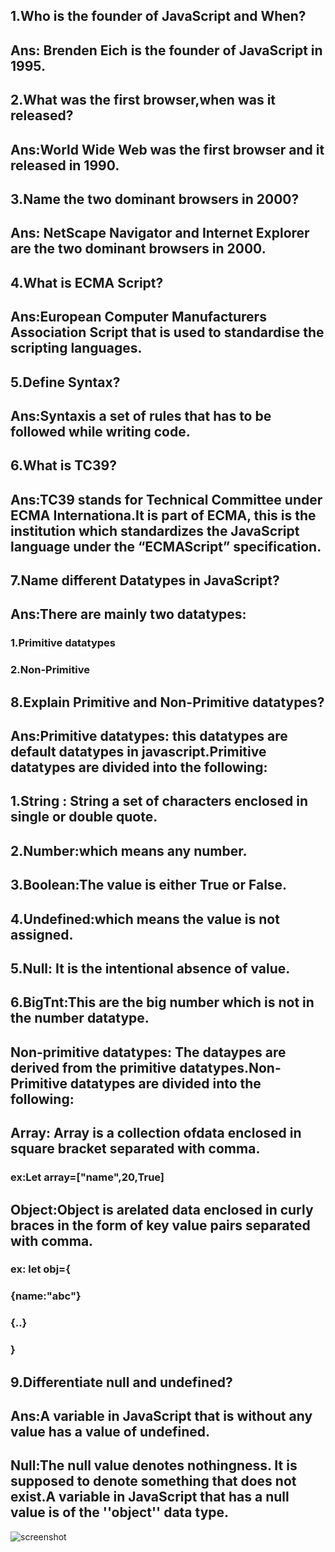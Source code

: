 ##  1.Who is the founder of JavaScript and When?
## Ans: Brenden Eich is the founder of JavaScript in 1995.

## 2.What was the first browser,when was it released?
## Ans:World Wide Web was the first browser and it released in 1990.

## 3.Name the two dominant browsers in 2000?
## Ans: NetScape Navigator and Internet Explorer are the two dominant browsers in 2000.

## 4.What is ECMA Script?
## Ans:European Computer Manufacturers Association Script that is used to standardise the scripting languages.

## 5.Define Syntax?
## Ans:Syntaxis a set of rules that has to be followed while writing code.

##  6.What is TC39?
## Ans:TC39 stands for Technical Committee under ECMA Internationa.It is part of ECMA, this is the institution which standardizes the JavaScript language under the “ECMAScript” specification. 

##  7.Name different Datatypes in JavaScript?
## Ans:There are mainly two datatypes:
### 1.Primitive datatypes
### 2.Non-Primitive

## 8.Explain Primitive and Non-Primitive datatypes?
## Ans:Primitive datatypes: this datatypes are default datatypes in javascript.Primitive datatypes are divided into the following:
## 1.String : String a set of characters enclosed in single or double quote.
## 2.Number:which means any number.
## 3.Boolean:The value is either True or False.
## 4.Undefined:which means the value is not assigned.
## 5.Null: It is the intentional absence of value.
## 6.BigTnt:This are the big number which is not in  the number datatype.

## Non-primitive datatypes: The dataypes are derived from the primitive datatypes.Non-Primitive datatypes are divided into the following:
## Array: Array is a collection ofdata enclosed in square bracket separated with comma.
### ex:Let array=["name",20,True]

## Object:Object is arelated data enclosed in curly braces in the form of key value pairs separated with comma.
### ex: let obj={
###            {name:"abc"}
###               {..}
###            }

## 9.Differentiate null and undefined?
## Ans:A variable in JavaScript that is without any value has a value of undefined. 
## Null:The null value denotes nothingness. It is supposed to denote something that does not exist.A variable in JavaScript that has a null value is of the ''object'' data type.



![screenshot](./quiz.jpeg)